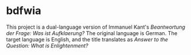 # bdfwia

This project is a dual-language version of Immanuel Kant's *Beantwortung der Frage: Was ist Aufklaerung?* The original language is German. The target language is English, and the title translates as *Answer to the Question: What is Enlightenment?*
